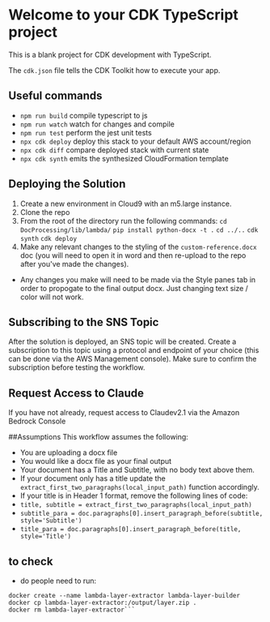 # Welcome to your CDK TypeScript project

This is a blank project for CDK development with TypeScript.

The `cdk.json` file tells the CDK Toolkit how to execute your app.

## Useful commands

* `npm run build`   compile typescript to js
* `npm run watch`   watch for changes and compile
* `npm run test`    perform the jest unit tests
* `npx cdk deploy`  deploy this stack to your default AWS account/region
* `npx cdk diff`    compare deployed stack with current state
* `npx cdk synth`   emits the synthesized CloudFormation template


## Deploying the Solution
1. Create a new environment in Cloud9 with an m5.large instance.
2. Clone the repo
3. From the root of the directory run the following commands: 
```cd DocProcessing/lib/lambda/``` 
```pip install python-docx -t .```
```cd ../..```
 ```cdk synth```
```cdk deploy```
4. Make any relevant changes to the styling of the ```custom-reference.docx``` doc (you will need to open it in word and then re-upload to the repo after you've made the changes).
* Any changes you make will need to be made via the Style panes tab in order to propogate to the final output docx. Just changing text size / color will not work.

## Subscribing to the SNS Topic
After the solution is deployed, an SNS topic will be created. Create a subscription to this topic using a protocol and endpoint of your choice (this can be done via the AWS Management console). Make sure to confirm the subscription before testing the workflow.

## Request Access to Claude
If you have not already, request access to Claudev2.1 via the Amazon Bedrock Console

##Assumptions
This workflow assumes the following:
* You are uploading a docx file
* You would like a docx file as your final output
* Your document has a Title and Subtitle, with no body text above them.
* If your document only has a title update the ```extract_first_two_paragraphs(local_input_path)``` function accordingly.
* If your title is in Header 1 format, remove the following lines of code: 
* ```title, subtitle = extract_first_two_paragraphs(local_input_path)```
* ```subtitle_para = doc.paragraphs[0].insert_paragraph_before(subtitle, style='Subtitle')```
* ```title_para = doc.paragraphs[0].insert_paragraph_before(title, style='Title')```



## to check
* do people need to run:
```docker build -t lambda-layer-builder .
docker create --name lambda-layer-extractor lambda-layer-builder
docker cp lambda-layer-extractor:/output/layer.zip .
docker rm lambda-layer-extractor```
